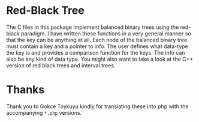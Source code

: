 
# Red-Black Tree 

The C files in this package implement balanced binary trees using
the red-black paradigm.  I have written these functions in a very
general manner so that the key can be anything at all.  Each node of
the balanced binary tree must contain a key and a pointer to info.
The user defines what data-type the key is and provides a comparison
function for the keys.  The info can also be any kind of data type.
You might also want to take a look at the C++ version of red black
trees and interval trees.

# Thanks

Thank you to Gokce Toykuyu kindly for translating these into php
with the accompanying `*.php` versions.
